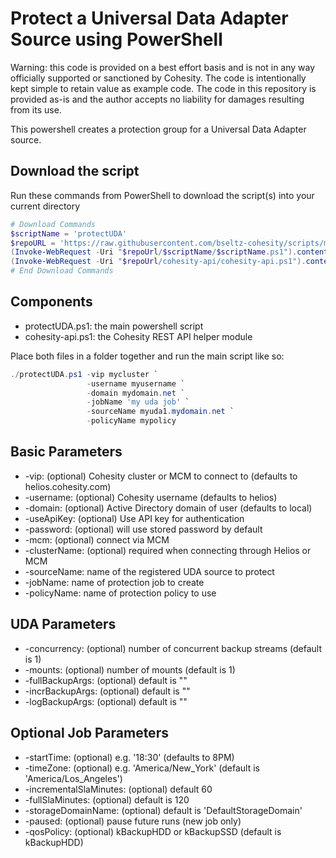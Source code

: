 # Protect a Universal Data Adapter Source using PowerShell

Warning: this code is provided on a best effort basis and is not in any way officially supported or sanctioned by Cohesity. The code is intentionally kept simple to retain value as example code. The code in this repository is provided as-is and the author accepts no liability for damages resulting from its use.

This powershell creates a protection group for a Universal Data Adapter source.

## Download the script

Run these commands from PowerShell to download the script(s) into your current directory

```powershell
# Download Commands
$scriptName = 'protectUDA'
$repoURL = 'https://raw.githubusercontent.com/bseltz-cohesity/scripts/master/powershell'
(Invoke-WebRequest -Uri "$repoUrl/$scriptName/$scriptName.ps1").content | Out-File "$scriptName.ps1"; (Get-Content "$scriptName.ps1") | Set-Content "$scriptName.ps1"
(Invoke-WebRequest -Uri "$repoUrl/cohesity-api/cohesity-api.ps1").content | Out-File cohesity-api.ps1; (Get-Content cohesity-api.ps1) | Set-Content cohesity-api.ps1
# End Download Commands
```

## Components

* protectUDA.ps1: the main powershell script
* cohesity-api.ps1: the Cohesity REST API helper module

Place both files in a folder together and run the main script like so:

```powershell
./protectUDA.ps1 -vip mycluster `
                 -username myusername `
                 -domain mydomain.net `
                 -jobName 'my uda job' `
                 -sourceName myuda1.mydomain.net `
                 -policyName mypolicy
```

## Basic Parameters

* -vip: (optional) Cohesity cluster or MCM to connect to (defaults to helios.cohesity.com)
* -username: (optional) Cohesity username (defaults to helios)
* -domain: (optional) Active Directory domain of user (defaults to local)
* -useApiKey: (optional) Use API key for authentication
* -password: (optional) will use stored password by default
* -mcm: (optional) connect via MCM
* -clusterName: (optional) required when connecting through Helios or MCM
* -sourceName: name of the registered UDA source to protect
* -jobName: name of protection job to create
* -policyName: name of protection policy to use

## UDA Parameters

* -concurrency: (optional) number of concurrent backup streams (default is 1)
* -mounts: (optional) number of mounts (default is 1)
* -fullBackupArgs: (optional) default is ""
* -incrBackupArgs: (optional) default is ""
* -logBackupArgs: (optional) default is ""

## Optional Job Parameters

* -startTime: (optional) e.g. '18:30' (defaults to 8PM)
* -timeZone: (optional) e.g. 'America/New_York' (default is 'America/Los_Angeles')
* -incrementalSlaMinutes: (optional) default 60
* -fullSlaMinutes: (optional) default is 120
* -storageDomainName: (optional) default is 'DefaultStorageDomain'
* -paused: (optional) pause future runs (new job only)
* -qosPolicy: (optional) kBackupHDD or kBackupSSD (default is kBackupHDD)
